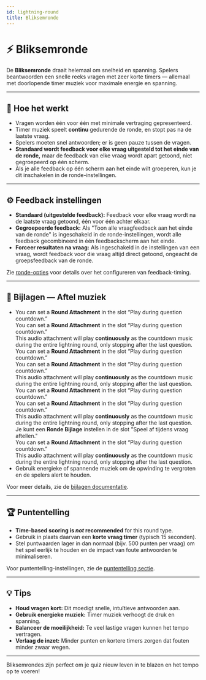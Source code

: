 ```yaml
---
id: lightning-round
title: Bliksemronde
---
```


# ⚡ Bliksemronde

De **Bliksemronde** draait helemaal om snelheid en spanning. Spelers beantwoorden een snelle reeks vragen met zeer korte timers — allemaal met doorlopende timer muziek voor maximale energie en spanning.

---

## 📝 Hoe het werkt

- Vragen worden één voor één met minimale vertraging gepresenteerd.
- Timer muziek speelt **continu** gedurende de ronde, en stopt pas na de laatste vraag.
- Spelers moeten snel antwoorden; er is geen pauze tussen de vragen.
- **Standaard wordt feedback voor elke vraag uitgesteld tot het einde van de ronde,** maar de feedback van elke vraag wordt apart getoond, niet gegroepeerd op één scherm.
- Als je alle feedback op één scherm aan het einde wilt groeperen, kun je dit inschakelen in de ronde-instellingen.

---

## ⚙️ Feedback instellingen

- **Standaard (uitgestelde feedback):** Feedback voor elke vraag wordt na de laatste vraag getoond, één voor één achter elkaar.
- **Gegroepeerde feedback:** Als "Toon alle vraagfeedback aan het einde van de ronde" is ingeschakeld in de ronde-instellingen, wordt alle feedback gecombineerd in één feedbackscherm aan het einde.
- **Forceer resultaten na vraag:** Als ingeschakeld in de instellingen van een vraag, wordt feedback voor die vraag altijd direct getoond, ongeacht de groepsfeedback van de ronde.

Zie [ronde-opties](../editor/008-round-options.md) voor details over het configureren van feedback-timing.

---

## 🎵 Bijlagen — Aftel muziek

- You can set a **Round Attachment** in the slot “Play during question countdown.”\
  You can set a **Round Attachment** in the slot “Play during question countdown.”\
  This audio attachment will play **continuously** as the countdown music during the entire lightning round, only stopping after the last question.\
  You can set a **Round Attachment** in the slot “Play during question countdown.”\
  You can set a **Round Attachment** in the slot “Play during question countdown.”\
  This audio attachment will play **continuously** as the countdown music during the entire lightning round, only stopping after the last question.\
  You can set a **Round Attachment** in the slot “Play during question countdown.”\
  You can set a **Round Attachment** in the slot “Play during question countdown.”\
  This audio attachment will play **continuously** as the countdown music during the entire lightning round, only stopping after the last question.\
  Je kunt een **Ronde Bijlage** instellen in de slot "Speel af tijdens vraag aftellen."\
  You can set a **Round Attachment** in the slot “Play during question countdown.”\
  This audio attachment will play **continuously** as the countdown music during the entire lightning round, only stopping after the last question.
- Gebruik energieke of spannende muziek om de opwinding te vergroten en de spelers alert te houden.

Voor meer details, zie de [bijlagen documentatie](../editor/006-attachments.md).

---

## 🏆 Puntentelling

- **Time-based scoring is _not_ recommended** for this round type.
- Gebruik in plaats daarvan een **korte vraag timer** (typisch 15 seconden).
- Stel puntwaarden lager in dan normaal (bijv. 500 punten per vraag) om het spel eerlijk te houden en de impact van foute antwoorden te minimaliseren.

Voor puntentelling-instellingen, zie de [puntentelling sectie](../editor/008-round-options.md#scoring).

---

## 💡 Tips

- **Houd vragen kort:** Dit moedigt snelle, intuïtieve antwoorden aan.
- **Gebruik energieke muziek:** Timer muziek verhoogt de druk en spanning.
- **Balanceer de moeilijkheid:** Te veel lastige vragen kunnen het tempo vertragen.
- **Verlaag de inzet:** Minder punten en kortere timers zorgen dat fouten minder zwaar wegen.

---

Bliksemrondes zijn perfect om je quiz nieuw leven in te blazen en het tempo op te voeren!
